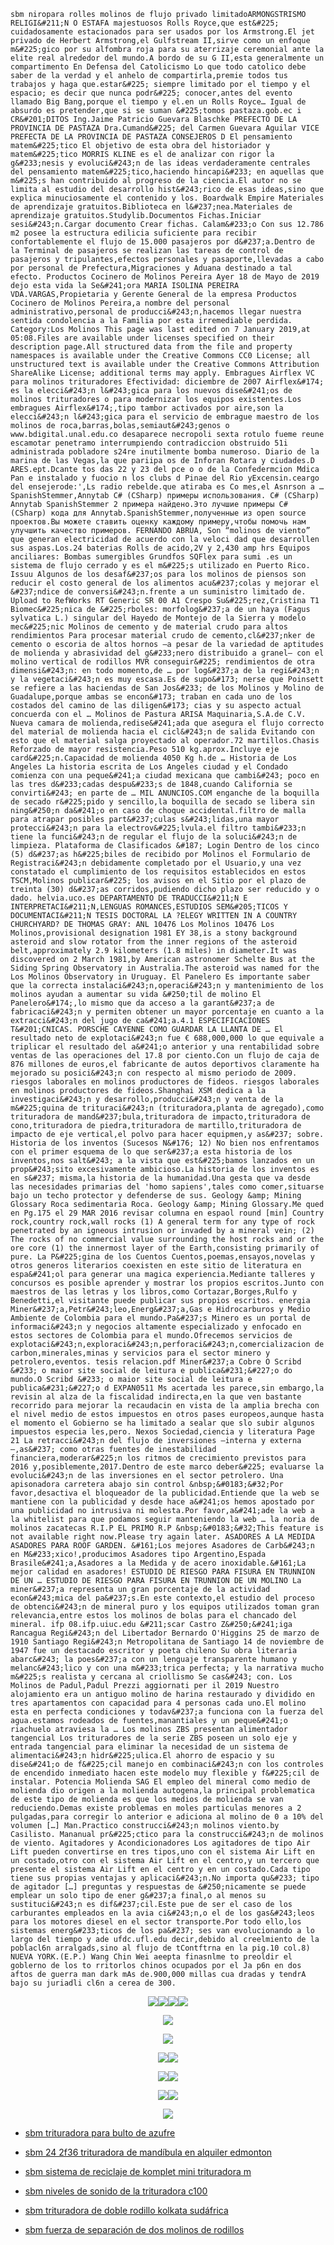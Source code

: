
```
sbm niropara rolles molinos de flujo privado limitadoARMONGSTRISMO RELIGI&#211;N O ESTAFA majestuosos Rolls Royce,que est&#225; cuidadosamente estacionados para ser usados por los Armstrong.El jet privado de Herbert Armstrong,el Gulfstream II,sirve como un enfoque m&#225;gico por su alfombra roja para su aterrizaje ceremonial ante la elite real alrededor del mundo.A bordo de su G II,esta generalmente un compartimento En Defensa del Catolicismo Lo que todo catolico debe saber de la verdad y el anhelo de compartirla,premie todos tus trabajos y haga que.estar&#225; siempre limitado por el tiempo y el espacio; es decir que nunca podr&#225; conocer,antes del evento llamado Big Bang,porque el tiempo y el.en un Rolls Royce… Igual de absurdo es pretender,que si se suman &#225;tomos pastaza.gob.ec i CR&#201;DITOS Ing.Jaime Patricio Guevara Blaschke PREFECTO DE LA PROVINCIA DE PASTAZA Dra.Cumand&#225; del Carmen Guevara Aguilar VICE PREFECTA DE LA PROVINCIA DE PASTAZA CONSEJEROS D El pensamiento matem&#225;tico El objetivo de esta obra del historiador y matem&#225;tico MORRIS KLINE es el de analizar con rigor la g&#233;nesis y evoluci&#243;n de las ideas verdaderamente centrales del pensamiento matem&#225;tico,haciendo hincapi&#233; en aquellas que m&#225;s han contribuido al progreso de la ciencia.El autor no se limita al estudio del desarrollo hist&#243;rico de esas ideas,sino que explica minuciosamente el contenido y los. Boardwalk Empire Materiales de aprendizaje gratuitos.Biblioteca en l&#237;nea.Materiales de aprendizaje gratuitos.Studylib.Documentos Fichas.Iniciar sesi&#243;n.Cargar documento Crear fichas. Calam&#233;o Con sus 12.786 m2 posee la estructura edilicia suficiente para recibir confortablemente el flujo de 15.000 pasajeros por d&#237;a.Dentro de la Terminal de pasajeros se realizan las tareas de control de pasajeros y tripulantes,efectos personales y pasaporte,llevadas a cabo por personal de Prefectura,Migraciones y Aduana destinado a tal efecto. Productos Cocinero de Molinos Pereira Ayer 18 de Mayo de 2019 dejo esta vida la Se&#241;ora MARIA ISOLINA PEREIRA VDA.VARGAS,Propietaria y Gerente General de la empresa Productos Cocinero de Molinos Pereira,a nombre del personal administrativo,personal de producci&#243;n,hacemos llegar nuestra sentida condolencia a la Familia por esta irremediable perdida. Category:Los Molinos This page was last edited on 7 January 2019,at 05:08.Files are available under licenses specified on their description page.All structured data from the file and property namespaces is available under the Creative Commons CC0 License; all unstructured text is available under the Creative Commons Attribution ShareAlike License; additional terms may apply. Embragues Airflex VC para molinos trituradores Efectividad: diciembre de 2007 Airflex&#174; es la elecci&#243;n l&#243;gica para los nuevos dise&#241;os de molinos trituradores o para modernizar los equipos existentes.Los embragues Airflex&#174;,tipo tambor activados por aire,son la elecci&#243;n l&#243;gica para el servicio de embrague maestro de los molinos de roca,barras,bolas,semiaut&#243;genos o www.bdigital.unal.edu.co desaparece necropoli sexta rotulo fueme reune escamotar penetramo interrumpiendo contradiccion obstruido 51i administrada pobladore s24re inutilmente bomba numeroso. Diario de la marina de las Vegas,la que pariipa os de Inforan Rotara y ciudades.D ARES.ept.Dcante tos das 22 y 23 del pce o o de la Confedermcion Mdica Pan e instalado y fuocio n los clubs d Pinae del Rio yExcensin.ceargo del ensejerode:',Ls radio rebelde.que atiraba es Co mes,el Asnrson a … SpanishStemmer,Annytab C# (CSharp) примеры использования. C# (CSharp) Annytab SpanishStemmer 2 примера найдено.Это лучшие примеры C# (CSharp) кода для Annytab.SpanishStemmer,полученные из open source проектов.Вы можете ставить оценку каждому примеру,чтобы помочь нам улучшить качество примеров. FERNANDO ABRUA, Son “molinos de viento” que generan electricidad de acuerdo con la veloci dad que desarrollen sus aspas.Los.24 baterias Rolls de acido,2V y 2,430 amp hrs Equipos anciliares: Bombas sumergibles Grundfos SQFlex para sumi .es un sistema de flujo cerrado y es el m&#225;s utilizado en Puerto Rico. Issuu Algunos de los desaf&#237;os para los molinos de piensos son reducir el costo general de los alimentos acu&#237;colas y mejorar el &#237;ndice de conversi&#243;n.frente a un suministro limitado de. Upload to RefWorks RT Generic SR 00 A1 Crespo Su&#225;rez,Cristina T1 Biomec&#225;nica de &#225;rboles: morfolog&#237;a de un haya (Fagus sylvatica L.) singular del Hayedo de Montejo de la Sierra y modelo mec&#225;nic Molinos de cemento y de material crudo para altos rendimientos Para procesar material crudo de cemento,cl&#237;nker de cemento o escoria de altos hornos —a pesar de la variedad de aptitudes de molienda y abrasividad del g&#233;nero distribuido a granel— con el molino vertical de rodillos MVR conseguir&#225; rendimientos de otra dimensi&#243;n: en todo momento,de … por log&#237;a de la regi&#243;n y la vegetaci&#243;n es muy escasa.Es de supo&#173; nerse que Poinsett se refiere a las haciendas de San Jos&#233; de los Molinos y Molino de Guadalupe,porque ambas se encon&#173; traban en cada uno de los costados del camino de las diligen&#173; cias y su aspecto actual concuerda con el … Molinos de Pastura ARISA Maquinaria,S.A.de C.V. Nueva camara de molienda,redise&#241;ada que asegura el flujo correcto del material de molienda hacia el cicl&#243;n de salida Evitando con esto que el material salga proyectado al operador.72 martillos.Chasis Reforzado de mayor resistencia.Peso 510 kg.aprox.Incluye eje card&#225;n.Capacidad de molienda 4050 Kg h.de … Historia de Los Angeles La historia escrita de Los Angeles ciudad y el Condado comienza con una peque&#241;a ciudad mexicana que cambi&#243; poco en las tres d&#233;cadas despu&#233;s de 1848,cuando California se convirti&#243; en parte de … MIL ANUNCIOS.COM enganche de la boquilla de secado r&#225;pido y sencillo,la boquilla de secado se libera sin ning&#250;n da&#241;o en caso de choque accidental.filtro de malla para atrapar posibles part&#237;culas s&#243;lidas,una mayor protecci&#243;n para la electrov&#225;lvula.el filtro tambi&#233;n tiene la funci&#243;n de regular el flujo de la soluci&#243;n de limpieza. Plataforma de Clasificados &#187; Login Dentro de los cinco (5) d&#237;as h&#225;biles de recibido por Molinos el Formulario de Registraci&#243;n debidamente completado por el Usuario,y una vez constatado el cumplimiento de los requisitos establecidos en estos TSCM,Molinos publicar&#225; los avisos en el Sitio por el plazo de treinta (30) d&#237;as corridos,pudiendo dicho plazo ser reducido y o dado. helvia.uco.es DEPARTAMENTO DE TRADUCCI&#211;N E INTERPRETACI&#211;N,LENGUAS ROMANCES,ESTUDIOS SEM&#205;TICOS Y DOCUMENTACI&#211;N TESIS DOCTORAL LA ?ELEGY WRITTEN IN A COUNTRY CHURCHYARD? DE THOMAS GRAY: ANL 10476 Los Molinos 10476 Los Molinos,provisional designation 1981 EY 38,is a stony background asteroid and slow rotator from the inner regions of the asteroid belt,approximately 2.9 kilometers (1.8 miles) in diameter.It was discovered on 2 March 1981,by American astronomer Schelte Bus at the Siding Spring Observatory in Australia.The asteroid was named for the Los Molinos Observatory in Uruguay. El Panelero Es importante saber que la correcta instalaci&#243;n,operaci&#243;n y mantenimiento de los molinos ayudan a aumentar su vida &#250;til de molino El Panelero&#174;,lo mismo que da acceso a la garant&#237;a de fabricaci&#243;n y permiten obtener un mayor porcentaje en cuanto a la extracci&#243;n del jugo de ca&#241;a.4.1 ESPECIFICACIONES T&#201;CNICAS. PORSCHE CAYENNE COMO GUARDAR LA LLANTA DE … El resultado neto de explotaci&#243;n fue € 688,000,000 lo que equivale a triplicar el resultado del a&#241;o anterior y una rentabilidad sobre ventas de las operaciones del 17.8 por ciento.Con un flujo de caja de 876 millones de euros,el fabricante de autos deportivos claramente ha mejorado su posici&#243;n con respecto al mismo periodo de 2009. riesgos laborales en molinos productores de fideos. riesgos laborales en molinos productores de fideos.Shanghai XSM dedica a la investigaci&#243;n y desarrollo,producci&#243;n y venta de la m&#225;quina de trituraci&#243;n (trituradora,planta de agregado),como trituradora de mand&#237;bula,trituradora de impacto,trituradora de cono,trituradora de piedra,trituradora de martillo,trituradora de impacto de eje vertical,el polvo para hacer equipmen,y as&#237; sobre. Historia de los inventos (Sucesos N&#176; 12) No bien nos enfrentamos con el primer esquema de lo que ser&#237;a esta historia de los inventos,nos salt&#243; a la vista que est&#225;bamos lanzados en un prop&#243;sito excesivamente ambicioso.La historia de los inventos es en s&#237; misma,la historia de la humanidad.Una gesta que va desde las necesidades primarias del 'homo sapiens',tales como comer,situarse bajo un techo protector y defenderse de sus. Geology &amp; Mining Glossary Roca sedimentaria Roca. Geology &amp; Mining Glossary.Me qued en Pg.175 el 29 MAR 2016 revisar columna en espaol round [min] Country rock,country rock,wall rocks (1) A general term for any type of rock penetrated by an igneous intrusion or invaded by a mineral vein; (2) The rocks of no commercial value surrounding the host rocks and or the ore core (1) the innermost layer of the Earth,consisting primarily of pure. La P&#225;gina de los Cuentos Cuentos,poemas,ensayos,novelas y otros generos literarios coexisten en este sitio de literatura en espa&#241;ol para generar una magica experiencia.Mediante talleres y concursos es posible aprender y mostrar los propios escritos.Junto con maestros de las letras y los libros,como Cortazar,Borges,Rulfo y Benedetti,el visitante puede publicar sus propios escritos. energia Miner&#237;a,Petr&#243;leo,Energ&#237;a,Gas e Hidrocarburos y Medio Ambiente de Colombia para el mundo.Pa&#237;s Minero es un portal de informaci&#243;n y negocios altamente especializado y enfocado en estos sectores de Colombia para el mundo.Ofrecemos servicios de explotaci&#243;n,exploraci&#243;n,perforaci&#243;n,comercializacion de carbon,minerales,minas y servicios para el sector minero y petrolero,eventos. tesis relacion.pdf Miner&#237;a Cobre O Scribd &#233; o maior site social de leitura e publica&#231;&#227;o do mundo.O Scribd &#233; o maior site social de leitura e publica&#231;&#227;o d EXPAN0511 Ms acertada les parece,sin embargo,la revisin al alza de la fiscalidad indirecta,en la que ven bastante recorrido para mejorar la recaudacin en vista de la amplia brecha con el nivel medio de estos impuestos en otros pases europeos,aunque hasta el momento el Gobierno se ha limitado a sealar que slo subir algunos impuestos especia les,pero. Nexos Sociedad,ciencia y literatura Page 21 La retracci&#243;n del flujo de inversiones —interna y externa—,as&#237; como otras fuentes de inestabilidad financiera,moderar&#225;n los ritmos de crecimiento previstos para 2016 y,posiblemente,2017.Dentro de este marco deber&#225; evaluarse la evoluci&#243;n de las inversiones en el sector petrolero. Una apisonadora carretera abajo sin control &nbsp;&#0183;&#32;Por favor,desactiva el bloqueador de la publicidad.Entiende que la web se mantiene con la publicidad y desde hace a&#241;os hemos apostado por una publicidad no intrusiva ni molesta.Por favor,a&#241;ade la web a la whitelist para que podamos seguir manteniendo la web … la noria de molinos zacatecas R.I.P EL PRIMO R.P &nbsp;&#0183;&#32;This feature is not available right now.Please try again later. ASADORES A LA MEDIDA ASADORES PARA ROOF GARDEN. &#161;Los mejores Asadores de Carb&#243;n en M&#233;xico!,producimos Asadores tipo Argentino,Espada Brasile&#241;a,Asadores a la Medida y de acero inoxidable.&#161;La mejor calidad en asadores! ESTUDIO DE RIESGO PARA FISURA EN TRUNNION DE UN … ESTUDIO DE RIESGO PARA FISURA EN TRUNNION DE UN MOLINO La miner&#237;a representa un gran porcentaje de la actividad econ&#243;mica del pa&#237;s.En este contexto,el estudio del proceso de obtenci&#243;n de mineral puro y los equipos utilizados toman gran relevancia,entre estos los molinos de bolas para el chancado del mineral. ifp 08.ifp.uiuc.edu &#211;scar Castro Z&#250;&#241;iga Rancagua Regi&#243;n del Libertador Bernardo O'Higgins 25 de marzo de 1910 Santiago Regi&#243;n Metropolitana de Santiago 14 de noviembre de 1947 fue un destacado escritor y poeta chileno Su obra literaria abarc&#243; la poes&#237;a con un lenguaje transparente humano y melanc&#243;lico y con una m&#233;trica perfecta; y la narrativa mucho m&#225;s realista y cercana al criollismo Se cas&#243; con. Los Molinos de Padul,Padul Prezzi aggiornati per il 2019 Nuestro alojamiento era un antiguo molino de harina restaurado y dividido en tres apartamentos con capacidad para 4 personas cada uno.El molino esta en perfecta condiciones y todav&#237;a funciona con la fuerza del agua.estamos rodeados de fuentes,manantiales y un peque&#241;o riachuelo atraviesa la … Los molinos ZBS presentan alimentador tangencial Los trituradores de la serie ZBS poseen un solo eje y entrada tangencial para eliminar la necesidad de un sistema de alimentaci&#243;n hidr&#225;ulica.El ahorro de espacio y su dise&#241;o de f&#225;cil manejo en combinaci&#243;n con los controles de encendido inmediato hacen este modelo muy flexible y f&#225;cil de instalar. Potencia Molienda SAG El empleo del mineral como medio de molienda dio origen a la molienda autogena,la principal problematica de este tipo de molienda es que los medios de molienda se van reduciendo.Demas existe problemas en moles particulas menores a 2 pulgadas,para corregir lo anterior e adiciona al molino de 0 a 10% del volumen […] Man.Practico construcci&#243;n molinos viento.by Casilisto. Mananual pr&#225;ctico para la construcci&#243;n de molinos de viento. Agitadores y Acondicionadores Los agitadores de tipo Air Lift pueden convertirse en tres tipos,uno con el sistema Air Lift en un costado,otro con el sistema Air Lift en el centro,y un tercero que presente el sistema Air Lift en el centro y en un costado.Cada tipo tiene sus propias ventajas y aplicaci&#243;n.No importa qu&#233; tipo de agitador […] preguntas y respuestas de &#250;nicamente se puede emplear un solo tipo de ener g&#237;a final,o al menos su sustituci&#243;n es dif&#237;cil.Este pue de ser el caso de los carburantes empleados en la avia ci&#243;n,o el de los gas&#243;leos para los motores diesel en el sector transporte.Por todo ello,los sistemas energ&#233;ticos de los pa&#237; ses van evolucionando a lo largo del tiempo y ade ufdc.ufl.edu decir,debido al creelmiento de la poblacl6n arralgads,sino al flujo de tContftrna en la pig.10 col.8) NUEVA YORK.(E.P.) Wang Chin Wei aeepta finasnlme to preoldir el goblerno de los to rritorlos chinos ocupados por el Ja p6n en dos aftos de guerra man dark mAs de.900,000 millas cua dradas y tendrA bajo su juriadli cl6n a cerea de 300. 
```

<div align="center">

<a href="https://es-mill.shibang-china.com/github&k=sbm+niropara+rolles+molinos+de+flujo+privado+limitado"><img src="https://static.shibang-china.com/es/mill/index.jpg"></a><a href="https://es-mill.shibang-china.com/materials.htmlgithub&k=sbm+niropara+rolles+molinos+de+flujo+privado+limitado"><img src="https://static.shibang-china.com/es/mill/materials.jpg"></a><a href="https://es-mill.shibang-china.com/about.htmlgithub&k=sbm+niropara+rolles+molinos+de+flujo+privado+limitado"><img src="https://static.shibang-china.com/es/mill/about.jpg"></a><a href="https://es-mill.shibang-china.com/contact.htmlgithub&k=sbm+niropara+rolles+molinos+de+flujo+privado+limitado"><img src="https://static.shibang-china.com/es/mill/contact.jpg"></a>

<a href="https://es-mill.shibang-china.com/github&k=sbm+niropara+rolles+molinos+de+flujo+privado+limitado"><img src="https://static.shibang-china.com/es/mill/banner.jpg"></a>

<a href="https://swt.shibang-china.com/github&k=sbm+niropara+rolles+molinos+de+flujo+privado+limitado"><img src="https://static.shibang-china.com/es/mill/chat.jpg"></a>

<a href="https://es-mill.shibang-china.com/products/vertical-roller-mill.htmlgithub&k=sbm+niropara+rolles+molinos+de+flujo+privado+limitado"><img src="https://static.shibang-china.com/es/mill/vertical.jpg"></a><a href="https://es-mill.shibang-china.com/products/raymond-mill.htmlgithub&k=sbm+niropara+rolles+molinos+de+flujo+privado+limitado"><img src="https://static.shibang-china.com/es/mill/raymond.jpg"></a>

<a href="https://es-mill.shibang-china.com/products/ultrafine-grinding-mill.htmlgithub&k=sbm+niropara+rolles+molinos+de+flujo+privado+limitado"><img src="https://static.shibang-china.com/es/mill/ultrafine.jpg"></a><a href="https://es-mill.shibang-china.com/products/trapezium-grinding-mill.htmlgithub&k=sbm+niropara+rolles+molinos+de+flujo+privado+limitado"><img src="https://static.shibang-china.com/es/mill/trapezium.jpg"></a>

<a href="https://es-mill.shibang-china.com/products/ball-mill.htmlgithub&k=sbm+niropara+rolles+molinos+de+flujo+privado+limitado"><img src="https://static.shibang-china.com/es/mill/ball.jpg"></a><a href="https://es-mill.shibang-china.com/products/hammer-mill.htmlgithub&k=sbm+niropara+rolles+molinos+de+flujo+privado+limitado"><img src="https://static.shibang-china.com/es/mill/hammer.jpg"></a>

<a href="https://swt.shibang-china.com/github&k=sbm+niropara+rolles+molinos+de+flujo+privado+limitado"><img src="https://static.shibang-china.com/es/mill/case.jpg"></a>

</div>


* [sbm trituradora para bulto de azufre](sbm%20trituradora%20para%20bulto%20de%20azufre.md)

* [sbm 24 2f36 trituradora de mandíbula en alquiler edmonton](sbm%2024%202f36%20trituradora%20de%20mand%C3%ADbula%20en%20alquiler%20edmonton.md)

* [sbm sistema de reciclaje de komplet mini trituradora m](sbm%20sistema%20de%20reciclaje%20de%20komplet%20mini%20trituradora%20m.md)

* [sbm niveles de sonido de la trituradora c100](sbm%20niveles%20de%20sonido%20de%20la%20trituradora%20c100.md)

* [sbm trituradora de doble rodillo kolkata sudáfrica](sbm%20trituradora%20de%20doble%20rodillo%20kolkata%20sud%C3%A1frica.md)

* [sbm fuerza de separación de dos molinos de rodillos](sbm%20fuerza%20de%20separaci%C3%B3n%20de%20dos%20molinos%20de%20rodillos.md)